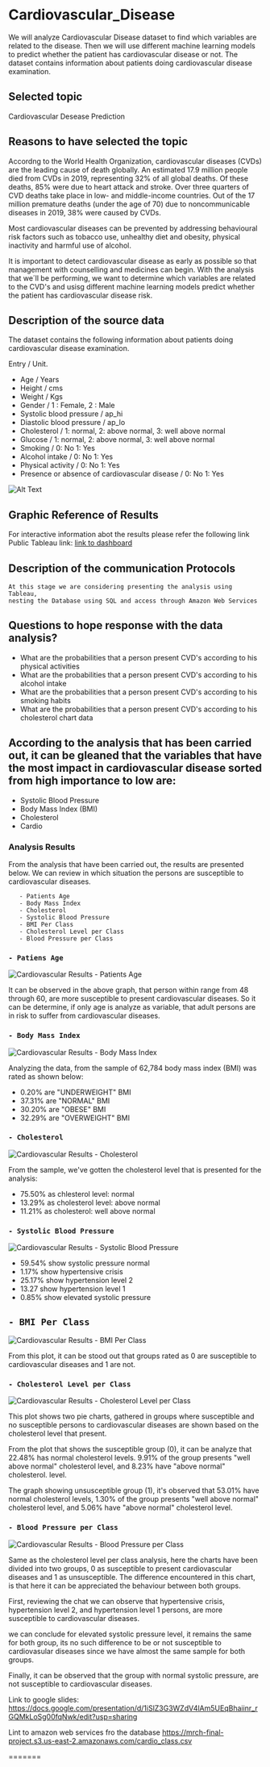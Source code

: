 # Cardiovascular_Disease

   We will analyze Cardiovascular Disease dataset to find which variables are related to the disease. 
Then we will use different machine learning models to predict whether the patient has cardiovascular disease or not. 
The dataset contains information about patients doing cardiovascular disease examination.

## Selected topic

Cardiovascular Desease Prediction

## Reasons to have selected the topic

   Accordng to the World Health Organization, cardiovascular diseases (CVDs) are the
leading cause of death globally. An estimated 17.9 million people died from CVDs in 2019,
representing 32% of all global deaths. Of these deaths, 85% were due to heart attack and stroke.
Over three quarters of CVD deaths take place in low- and middle-income countries.
Out of the 17 million premature deaths (under the age of 70) due to noncommunicable diseases
in 2019, 38% were caused by CVDs.

   Most cardiovascular diseases can be prevented by addressing behavioural risk factors such as
tobacco use, unhealthy diet and obesity, physical inactivity and harmful use of alcohol.

   It is important to detect cardiovascular disease as early as possible so that management
with counselling and medicines can begin. With the analysis that we´ll be performing, we want to
determine which variables are related to the CVD's and usisg different machine learning models
predict whether the patient has cardiovascular disease risk.

## Description of the source data

   The dataset contains the following information about patients doing cardiovascular disease
examination.

Entry  / Unit.
- Age    /  Years
- Height / cms
- Weight / Kgs
- Gender / 1 : Female,  2 : Male
- Systolic blood pressure  / ap_hi
- Diastolic blood pressure / ap_lo
- Cholesterol / 1: normal, 2: above normal, 3: well above normal
- Glucose  / 1: normal, 2: above normal, 3: well above normal
- Smoking  / 0: No 1: Yes
- Alcohol intake / 0: No 1: Yes
- Physical activity / 0: No 1: Yes
- Presence or absence of cardiovascular disease / 0: No 1: Yes

![Alt Text](https://github.com/CarlosRello/Cardiovascular_Disease/blob/main/Resources/db.png)

## Graphic Reference of Results

For interactive information abot the results please refer the following link
Public Tableau link: [link to dashboard](https://public.tableau.com/app/profile/carlos.rello/viz/Cardiovascular_presentation/CardiovascularResults?publish=yes)

##  Description of the communication Protocols
    At this stage we are considering presenting the analysis using Tableau,
    nesting the Database using SQL and access through Amazon Web Services 

## Questions to hope response with the data analysis?

- What are the probabilities that a person present CVD's according to his physical activities
- What are the probabilities that a person present CVD's according to his alcohol intake
- What are the probabilities that a person present CVD's according to his smoking habits
- What are the probabilities that a person present CVD's according to his cholesterol chart data

## According to the analysis that has been carried out, it can be gleaned that the variables that have the most impact in cardiovascular disease sorted from high importance to low are:

- Systolic Blood Pressure
- Body Mass Index (BMI)
- Cholesterol
- Cardio  

### Analysis Results

From the analysis that have been carried out, the results are presented below. We can review in which situation the persons are susceptible to cardiovascular diseases.

```
   - Patients Age
   - Body Mass Index
   - Cholesterol
   - Systolic Blood Pressure
   - BMI Per Class
   - Cholesterol Level per Class
   - Blood Pressure per Class
```
### ```- Patiens Age```

![Cardiovascular Results - Patients Age](https://user-images.githubusercontent.com/86028032/141694720-de627143-04b9-4412-b08d-8e9b1e09e919.PNG)

It can be observed in the above graph, that person within range from 48 through 60, are more susceptible to present cardiovascular diseases. So it can be determine, if only age is analyze as variable, that adult persons are in risk to suffer from cardiovascular diseases.

### ```- Body Mass Index```

![Cardiovascular Results - Body Mass Index](https://user-images.githubusercontent.com/86028032/141694736-9e42c081-db20-4b6f-9448-bbe68d53669e.PNG)

Analyzing the data, from the sample of 62,784 body mass index (BMI) was rated as shown below:

- 0.20% are "UNDERWEIGHT" BMI
- 37.31% are "NORMAL" BMI
- 30.20% are "OBESE" BMI
- 32.29% are "OVERWEIGHT" BMI 

### ```- Cholesterol```

![Cardiovascular Results - Cholesterol](https://user-images.githubusercontent.com/86028032/141694747-fdaa3a6e-a7f2-4263-ab9c-55c47e1ace9d.PNG)

From the sample, we've gotten the cholesterol level that is presented for the analysis:

- 75.50% as chlesterol level: normal
- 13.29% as cholesterol level: above normal
- 11.21% as cholesterol: well above normal


### ```- Systolic Blood Pressure```

![Cardiovascular Results - Systolic Blood Pressure](https://user-images.githubusercontent.com/86028032/141694755-f0a2ae1b-799b-4813-ac47-c44fae788ee2.PNG)

- 59.54% show systolic pressure normal
- 1.17% show hypertensive crisis
- 25.17% show hypertension level 2
- 13.27 show hypertension level 1
- 0.85%  show elevated systolic pressure

## ```- BMI Per Class```

![Cardiovascular Results - BMI Per Class](https://user-images.githubusercontent.com/86028032/141694768-130faa48-d69f-4ba7-ac6c-2fcddfe4c777.PNG)

From this plot, it can be stood out that groups rated as 0 are susceptible to cardiovascular diseases and 1 are not.

### ```- Cholesterol Level per Class```
![Cardiovascular Results - Cholesterol Level per Class](https://user-images.githubusercontent.com/86028032/141694776-1a29e04d-1bd6-40b1-8f34-7b85ae10b104.PNG)

This plot shows two pie charts, gathered in groups where susceptible and no susceptible persons to cardiovascular diseases are shown based on the cholesterol level that present.

From the plot that shows the susceptible group (0), it can be analyze that 22.48% has normal cholesterol levels. 9.91% of the group presents "well above normal" cholesterol level, and 8.23% have "above normal" cholesterol. level.

The graph showing unsusceptible group (1), it's observed that 53.01% have normal cholesterol levels, 1.30% of the group presents "well above normal" cholesterol level, and 5.06% have "above normal" cholesterol level.

### ```- Blood Pressure per Class```
![Cardiovascular Results - Blood Pressure per Class](https://user-images.githubusercontent.com/86028032/141694784-fbd51c6b-9a73-4225-ae64-7472351012dc.PNG)

Same as the cholesterol level per class analysis, here the charts have been divided into two groups, 0 as susceptible to present cardiovascular diseases and 1 as unsusceptible. The difference encountered in this chart, is that here it can be appreciated the behaviour between both groups.

First, reviewing the chat we can observe that hypertensive crisis, hypertension level 2, and hypertension level 1 persons, are more susceptible to cardiovascular diseases. 

we can conclude for elevated systolic pressure level, it remains the same for both group, its no such difference to be or not susceptible to cardiovasular diseases since we have almost the same sample for both groups.

Finally, it can be observed that the group with normal systolic pressure, are not susceptible to cardiovascular diseases.

Link to google slides:
https://docs.google.com/presentation/d/1iSlZ3G3WZdV4lAm5UEqBhaiinr_rGQMkLoSg00fqNwk/edit?usp=sharing

Lint to amazon web services fro the database
https://mrch-final-project.s3.us-east-2.amazonaws.com/cardio_class.csv

=======
